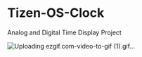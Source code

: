 # Tizen-OS-Clock
 Analog and Digital Time Display Project


![Uploading ezgif.com-video-to-gif (1).gif…]()
